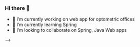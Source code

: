 ### Hi there 👋

- 🔭 I’m currently working on web app for optometric offices
- 🌱 I’m currently learning Spring
- 👯 I’m looking to collaborate on Spring, Java Web apps

-->
